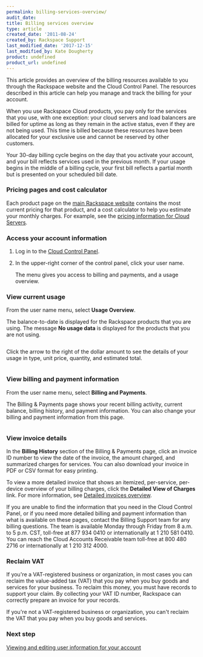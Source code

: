 ```yaml
---
permalink: billing-services-overview/
audit_date:
title: Billing services overview
type: article
created_date: '2011-08-24'
created_by: Rackspace Support
last_modified_date: '2017-12-15'
last_modified_by: Kate Dougherty
product: undefined
product_url: undefined
---
```


This article provides an overview of the billing resources available to you through the Rackspace website and the Cloud Control Panel. The resources described in this article can help you manage and track the billing for your account.

When you use Rackspace Cloud products, you pay only for the services that you use, with one exception: your cloud servers and load balancers are billed for uptime as long as they remain in the active status, even if they are not being used. This time is billed because these resources have been allocated for your exclusive use and cannot be reserved by other customers.

Your 30-day billing cycle begins on the day that you activate your account, and your bill reflects services used in the previous month. If your usage begins in the middle of a billing cycle, your first bill reflects a partial month but is presented on your scheduled bill date.

### Pricing pages and cost calculator

Each product page on the [main Rackspace website](https://www.rackspace.com/) contains the most current pricing for that product, and a cost calculator to help you estimate your monthly charges. For example, see the [pricing information for Cloud Servers](https://www.rackspace.com/cloud/servers/pricing).

### Access your account information

1. Log in to the [Cloud Control Panel](https://mycloud.rackspace.com/).

2. In the upper-right corner of the control panel, click your user name.

    The menu gives you access to billing and payments, and a usage overview.

### View current usage

From the user name menu, select **Usage Overview**.

The balance-to-date is displayed for the Rackspace products that you are using. The message **No usage data** is displayed for the products that you are not using.

<img src="{% asset_path general/billing-services-overview/Screen%20Shot%202015-01-12%20at%209.43.59%20PM_0.png %}" alt="" />

Click the arrow to the right of the dollar amount to see the details of your usage in type, unit price, quantity, and estimated total.

<img src="{% asset_path general/billing-services-overview/currentusage.png %}" alt="" />

### View billing and payment information

From the user name menu, select **Billing and Payments**.

The Billing & Payments page shows your recent billing activity, current balance, billing history, and payment information. You can also change your billing and payment information from this page.

<img src="{% asset_path general/billing-services-overview/billingpmts2.png %}" alt="" />

### View invoice details

In the **Billing History** section of the Billing & Payments page, click an invoice ID number to view the date of the invoice, the amount charged, and summarized charges for services. You can also download your invoice in PDF or CSV format for easy printing.

To view a more detailed invoice that shows an itemized, per-service, per-device overview of your billing charges, click the **Detailed View of Charges** link. For more information, see [Detailed invoices overview](/how-to/detailed-invoices-overview/).

If you are unable to find the information that you need in the Cloud Control Panel, or if you need more detailed billing and payment information than what is available on these pages, contact the Billing Support team for any billing questions. The team is available Monday through Friday from 8 a.m. to 5 p.m. CST, toll-free at 877 934 0410 or internationally at 1 210 581 0410. You can reach the Cloud Accounts Receivable team toll-free at 800 480 2716 or internationally at 1 210 312 4000.


### Reclaim VAT

If you're a VAT-registered business or organization, in most cases you can reclaim the value-added tax (VAT) that you pay when you buy goods and services for your business. To reclaim this money, you must have records to support your claim. By collecting your VAT ID number, Rackspace can correctly prepare an invoice for your records.

If you're not a VAT-registered business or organization, you can't reclaim the VAT that you pay when you buy goods and services.

### Next step
[Viewing and editing user information for your account ](/how-to/viewing-and-editing-user-information-for-your-account)
